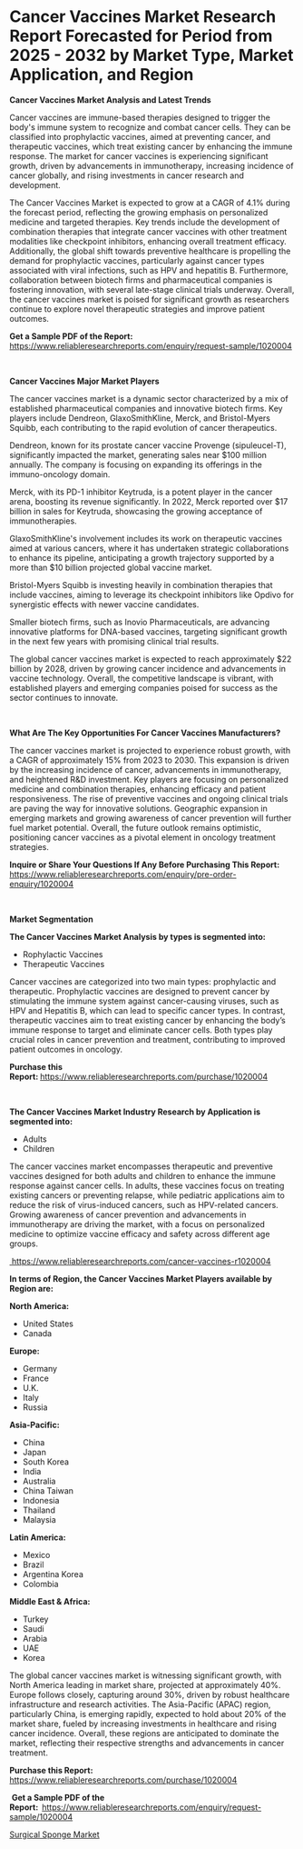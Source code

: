 <p><h1>Cancer Vaccines Market Research Report Forecasted for Period from 2025 -  2032 by Market Type, Market Application, and Region</h1></p><p><strong>Cancer Vaccines Market Analysis and Latest Trends</strong></p>
<p><p>Cancer vaccines are immune-based therapies designed to trigger the body's immune system to recognize and combat cancer cells. They can be classified into prophylactic vaccines, aimed at preventing cancer, and therapeutic vaccines, which treat existing cancer by enhancing the immune response. The market for cancer vaccines is experiencing significant growth, driven by advancements in immunotherapy, increasing incidence of cancer globally, and rising investments in cancer research and development.</p><p>The Cancer Vaccines Market is expected to grow at a CAGR of 4.1% during the forecast period, reflecting the growing emphasis on personalized medicine and targeted therapies. Key trends include the development of combination therapies that integrate cancer vaccines with other treatment modalities like checkpoint inhibitors, enhancing overall treatment efficacy. Additionally, the global shift towards preventive healthcare is propelling the demand for prophylactic vaccines, particularly against cancer types associated with viral infections, such as HPV and hepatitis B. Furthermore, collaboration between biotech firms and pharmaceutical companies is fostering innovation, with several late-stage clinical trials underway. Overall, the cancer vaccines market is poised for significant growth as researchers continue to explore novel therapeutic strategies and improve patient outcomes.</p></p>
<p><strong>Get a Sample PDF of the Report:&nbsp;</strong> <a href="https://www.reliableresearchreports.com/enquiry/request-sample/1020004?utm_campaign=2296&utm_medium=2&utm_source=Github&utm_content=ia&utm_term=08032025&utm_id=cancer-vaccines">https://www.reliableresearchreports.com/enquiry/request-sample/1020004</a></p>
<p>&nbsp;</p>
<p><strong>Cancer Vaccines Major Market Players</strong></p>
<p><p>The cancer vaccines market is a dynamic sector characterized by a mix of established pharmaceutical companies and innovative biotech firms. Key players include Dendreon, GlaxoSmithKline, Merck, and Bristol-Myers Squibb, each contributing to the rapid evolution of cancer therapeutics.</p><p>Dendreon, known for its prostate cancer vaccine Provenge (sipuleucel-T), significantly impacted the market, generating sales near $100 million annually. The company is focusing on expanding its offerings in the immuno-oncology domain.</p><p>Merck, with its PD-1 inhibitor Keytruda, is a potent player in the cancer arena, boosting its revenue significantly. In 2022, Merck reported over $17 billion in sales for Keytruda, showcasing the growing acceptance of immunotherapies.</p><p>GlaxoSmithKline's involvement includes its work on therapeutic vaccines aimed at various cancers, where it has undertaken strategic collaborations to enhance its pipeline, anticipating a growth trajectory supported by a more than $10 billion projected global vaccine market.</p><p>Bristol-Myers Squibb is investing heavily in combination therapies that include vaccines, aiming to leverage its checkpoint inhibitors like Opdivo for synergistic effects with newer vaccine candidates.</p><p>Smaller biotech firms, such as Inovio Pharmaceuticals, are advancing innovative platforms for DNA-based vaccines, targeting significant growth in the next few years with promising clinical trial results.</p><p>The global cancer vaccines market is expected to reach approximately $22 billion by 2028, driven by growing cancer incidence and advancements in vaccine technology. Overall, the competitive landscape is vibrant, with established players and emerging companies poised for success as the sector continues to innovate.</p></p>
<p>&nbsp;</p>
<p><strong>What Are The Key Opportunities For Cancer Vaccines Manufacturers?</strong></p>
<p><p>The cancer vaccines market is projected to experience robust growth, with a CAGR of approximately 15% from 2023 to 2030. This expansion is driven by the increasing incidence of cancer, advancements in immunotherapy, and heightened R&D investment. Key players are focusing on personalized medicine and combination therapies, enhancing efficacy and patient responsiveness. The rise of preventive vaccines and ongoing clinical trials are paving the way for innovative solutions. Geographic expansion in emerging markets and growing awareness of cancer prevention will further fuel market potential. Overall, the future outlook remains optimistic, positioning cancer vaccines as a pivotal element in oncology treatment strategies.</p></p>
<p><strong>Inquire or Share Your Questions If Any Before Purchasing This Report:</strong> <a href="https://www.reliableresearchreports.com/enquiry/pre-order-enquiry/1020004?utm_campaign=2296&utm_medium=2&utm_source=Github&utm_content=ia&utm_term=08032025&utm_id=cancer-vaccines">https://www.reliableresearchreports.com/enquiry/pre-order-enquiry/1020004</a></p>
<p>&nbsp;</p>
<p><strong>Market Segmentation</strong></p>
<p><strong>The Cancer Vaccines Market Analysis by types is segmented into:</strong></p>
<p><ul><li>Rophylactic Vaccines</li><li>Therapeutic Vaccines</li></ul></p>
<p><p>Cancer vaccines are categorized into two main types: prophylactic and therapeutic. Prophylactic vaccines are designed to prevent cancer by stimulating the immune system against cancer-causing viruses, such as HPV and Hepatitis B, which can lead to specific cancer types. In contrast, therapeutic vaccines aim to treat existing cancer by enhancing the body’s immune response to target and eliminate cancer cells. Both types play crucial roles in cancer prevention and treatment, contributing to improved patient outcomes in oncology.</p></p>
<p><strong>Purchase this Report:&nbsp;</strong><a href="https://www.reliableresearchreports.com/purchase/1020004?utm_campaign=2296&utm_medium=2&utm_source=Github&utm_content=ia&utm_term=08032025&utm_id=cancer-vaccines">https://www.reliableresearchreports.com/purchase/1020004</a></p>
<p>&nbsp;</p>
<p><strong>The Cancer Vaccines Market Industry Research by Application is segmented into:</strong></p>
<p><ul><li>Adults</li><li>Children</li></ul></p>
<p><p>The cancer vaccines market encompasses therapeutic and preventive vaccines designed for both adults and children to enhance the immune response against cancer cells. In adults, these vaccines focus on treating existing cancers or preventing relapse, while pediatric applications aim to reduce the risk of virus-induced cancers, such as HPV-related cancers. Growing awareness of cancer prevention and advancements in immunotherapy are driving the market, with a focus on personalized medicine to optimize vaccine efficacy and safety across different age groups.</p></p>
<p><a href="https://www.reliableresearchreports.com/cancer-vaccines-r1020004?utm_campaign=2296&utm_medium=2&utm_source=Github&utm_content=ia&utm_term=08032025&utm_id=cancer-vaccines">&nbsp;https://www.reliableresearchreports.com/cancer-vaccines-r1020004</a></p>
<p><strong>In terms of Region, the Cancer Vaccines Market Players available by Region are:</strong></p>
<p>
    <p> <strong> North America: </strong>
        <ul>
            <li>United States</li>
            <li>Canada</li>
        </ul>
        </p> 
    <p> <strong> Europe: </strong>
        <ul>
            <li>Germany</li>
            <li>France</li>
            <li>U.K.</li>
            <li>Italy</li>
            <li>Russia</li>
        </ul>
        </p> 
    <p> <strong> Asia-Pacific: </strong>
        <ul>
            <li>China</li>
            <li>Japan</li>
            <li>South Korea</li>
            <li>India</li>
            <li>Australia</li>
            <li>China Taiwan</li>
            <li>Indonesia</li>
            <li>Thailand</li>
            <li>Malaysia</li>
        </ul>
        </p> 
    <p> <strong> Latin America: </strong>
        <ul>
            <li>Mexico</li>
            <li>Brazil</li>
            <li>Argentina Korea</li>
            <li>Colombia</li>
        </ul>
        </p> 
    <p> <strong> Middle East & Africa: </strong>
        <ul>
            <li>Turkey</li>
            <li>Saudi</li>
            <li>Arabia</li>
            <li>UAE</li>
            <li>Korea</li>
        </ul>
    </p>
    </p>
<p><p>The global cancer vaccines market is witnessing significant growth, with North America leading in market share, projected at approximately 40%. Europe follows closely, capturing around 30%, driven by robust healthcare infrastructure and research activities. The Asia-Pacific (APAC) region, particularly China, is emerging rapidly, expected to hold about 20% of the market share, fueled by increasing investments in healthcare and rising cancer incidence. Overall, these regions are anticipated to dominate the market, reflecting their respective strengths and advancements in cancer treatment.</p></p>
<p><strong>Purchase this Report: </strong><a href="https://www.reliableresearchreports.com/purchase/1020004?utm_campaign=2296&utm_medium=2&utm_source=Github&utm_content=ia&utm_term=08032025&utm_id=cancer-vaccines">https://www.reliableresearchreports.com/purchase/1020004</a></p>
<p>&nbsp;<strong>Get a Sample PDF of the Report:&nbsp;&nbsp;</strong><a href="https://www.reliableresearchreports.com/enquiry/request-sample/1020004?utm_campaign=2296&utm_medium=2&utm_source=Github&utm_content=ia&utm_term=08032025&utm_id=cancer-vaccines">https://www.reliableresearchreports.com/enquiry/request-sample/1020004</a></p>
<p><strong></strong></p>
<p><p><a href="https://github.com/tambraunrue691969/Market-Research-Report-List-1/blob/main/surgical-sponge-market.md?utm_campaign=2296&utm_medium=2&utm_source=Github&utm_content=ia&utm_term=08032025&utm_id=cancer-vaccines">Surgical Sponge Market</a></p></p>
